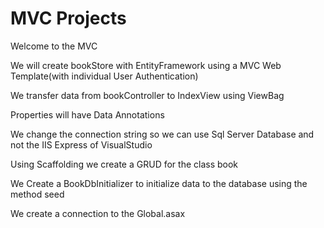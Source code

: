 # MVC Projects

Welcome to the MVC 

We will create bookStore with EntityFramework using a MVC Web Template(with individual User Authentication)

We transfer data from bookController to IndexView using ViewBag

Properties will have Data Annotations 

We change the connection string so we can use Sql Server Database and not the IIS Express of VisualStudio

Using Scaffolding we create a GRUD for the class book

We Create a BookDbInitializer to initialize data to the database using the method seed

We create a connection to the Global.asax
